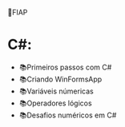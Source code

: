 📌FIAP
 # C#:


* 📚Primeiros passos com C#
* 📚Criando WinFormsApp
* 📚Variáveis númericas
* 📚Operadores lógicos
* 📚Desafios numéricos em C#